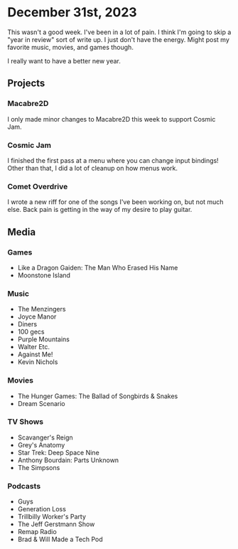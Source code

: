 # December 31st, 2023

This wasn't a good week. I've been in a lot of pain. I think I'm going to skip a "year in review" sort of write up. I just don't have the energy. Might post my favorite music, movies, and games though.

I really want to have a better new year.

## Projects

### Macabre2D

I only made minor changes to Macabre2D this week to support Cosmic Jam.

### Cosmic Jam

I finished the first pass at a menu where you can change input bindings! Other than that, I did a lot of cleanup on how menus work.

### Comet Overdrive

I wrote a new riff for one of the songs I've been working on, but not much else. Back pain is getting in the way of my desire to play guitar.

## Media

### Games

* Like a Dragon Gaiden: The Man Who Erased His Name
* Moonstone Island

### Music

* The Menzingers
* Joyce Manor
* Diners
* 100 gecs
* Purple Mountains
* Walter Etc.
* Against Me!
* Kevin Nichols

### Movies

* The Hunger Games: The Ballad of Songbirds & Snakes
* Dream Scenario

### TV Shows

* Scavanger's Reign
* Grey's Anatomy
* Star Trek: Deep Space Nine
* Anthony Bourdain: Parts Unknown
* The Simpsons

### Podcasts

* Guys
* Generation Loss
* Trillbilly Worker's Party
* The Jeff Gerstmann Show
* Remap Radio
* Brad & Will Made a Tech Pod